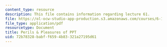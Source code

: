 ```yaml
---
content_type: resource
description: This file contains information regarding lecture 61.
file: https://ol-ocw-studio-app-production.s3.amazonaws.com/courses/6-170-software-studio-spring-2013/72b78328babff6594b83321a27195d61_MIT6_170S13_61-powerpoint.pdf
file_type: application/pdf
resourcetype: Document
title: Perils & Pleasures of PPT
uid: 72b78328-babf-f659-4b83-321a27195d61
---
```

